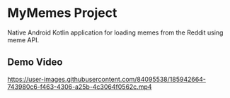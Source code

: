 # MyMemes Project

Native Android Kotlin application for loading memes from the Reddit using meme API.

## Demo Video

https://user-images.githubusercontent.com/84095538/185942664-743980c6-f463-4306-a25b-4c3064f0562c.mp4

